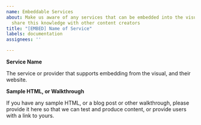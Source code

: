```yaml
---
name: Embeddable Services
about: Make us aware of any services that can be embedded into the visual, so we can
  share this knowledge with other content creators
title: "[EMBED] Name of Service"
labels: documentation
assignees: ''

---
```


**Service Name**

The service or provider that supports embedding from the visual, and their website.

**Sample HTML, or Walkthrough**

If you have any sample HTML, or a blog post or other walkthrough, please provide it here so that we can test and produce content, or provide users with a link to yours.
